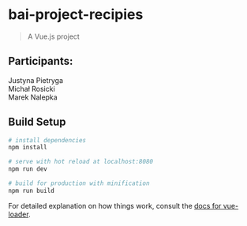 # bai-project-recipies

> A Vue.js project

## Participants:
Justyna Pietryga \
Michał Rosicki \
Marek Nalepka

## Build Setup

``` bash
# install dependencies
npm install

# serve with hot reload at localhost:8080
npm run dev

# build for production with minification
npm run build
```

For detailed explanation on how things work, consult the [docs for vue-loader](http://vuejs.github.io/vue-loader).
